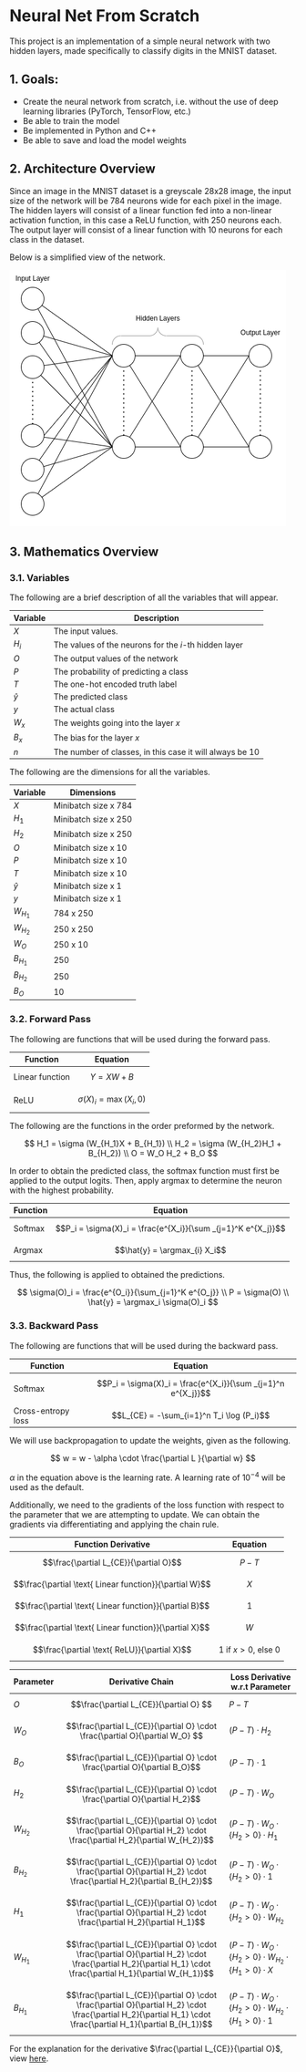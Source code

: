 # Neural Net From Scratch

This project is an implementation of a simple neural network with two hidden layers, made specifically to classify digits in the MNIST dataset.

## 1. Goals:

- Create the neural network from scratch, i.e. without the use of deep learning libraries (PyTorch, TensorFlow, etc.)
- Be able to train the model
- Be implemented in Python and C++
- Be able to save and load the model weights

## 2. Architecture Overview

Since an image in the MNIST dataset is a greyscale 28x28 image, the input size of the network will be 784 neurons wide for each pixel in the image. The hidden layers will consist of a linear function fed into a non-linear activation function, in this case a ReLU function, with 250 neurons each. The output layer will consist of a linear function with 10 neurons for each class in the dataset.

Below is a simplified view of the network.

![Neural network architecture](Resources/Neural%20Net.png)

## 3. Mathematics Overview

### 3.1. Variables

The following are a brief description of all the variables that will appear.

| Variable  | Description                                              |
| --------- | -------------------------------------------------------- |
| $X$       | The input values.                                        |
| $H_i$     | The values of the neurons for the $i$-th hidden layer    |
| $O$       | The output values of the network                         |
| $P$       | The probability of predicting a class                    |
| $T$       | The one-hot encoded truth label                          |
| $\hat{y}$ | The predicted class                                      |
| $y$       | The actual class                                         |
| $W_x$     | The weights going into the layer $x$                     |
| $B_x$     | The bias for the layer $x$                               |
| $n$       | The number of classes, in this case it will always be 10 |

The following are the dimensions for all the variables.

| Variable  | Dimensions             |
| --------- | ---------------------- |
| $X$       | Minibatch size x $784$ |
| $H_1$     | Minibatch size x $250$ |
| $H_2$     | Minibatch size x $250$ |
| $O$       | Minibatch size x $10$  |
| $P$       | Minibatch size x $10$  |
| $T$       | Minibatch size x $10$  |
| $\hat{y}$ | Minibatch size x $1$   |
| $y$       | Minibatch size x $1$   |
| $W_{H_1}$ | $784$ x $250$          |
| $W_{H_2}$ | $250$ x $250$          |
| $W_{O}$   | $250$ x $10$           |
| $B_{H_1}$ | $250$                  |
| $B_{H_2}$ | $250$                  |
| $B_{O}$   | $10$                   |

### 3.2. Forward Pass

The following are functions that will be used during the forward pass.

| Function        | Equation                        |
| --------------- | ------------------------------- |
| Linear function | $$Y = XW + B $$                 |
| ReLU            | $$\sigma(X)_i = \max (X_i, 0)$$ |

The following are the functions in the order preformed by the network.

$$
    H_1 = \sigma (W_{H_1}X + B_{H_1}) \\
    H_2 = \sigma (W_{H_2}H_1 + B_{H_2}) \\
    O = W_O H_2 + B_O
$$

In order to obtain the predicted class, the softmax function must first be applied to the output logits. Then, apply argmax to determine the neuron with the highest probability.

| Function | Equation                                                      |
| -------- | ------------------------------------------------------------- |
| Softmax  | $$P_i = \sigma(X)_i = \frac{e^{X_i}}{\sum _{j=1}^K e^{X_j}}$$ |
| Argmax   | $$\hat{y} = \argmax_{i} X_i$$                                 |

Thus, the following is applied to obtained the predictions.

$$
    \sigma(O)_i = \frac{e^{O_i}}{\sum_{j=1}^K e^{O_j}} \\
    P = \sigma(O) \\
    \hat{y} = \argmax_i \sigma(O)_i
$$

### 3.3. Backward Pass

The following are functions that will be used during the backward pass.

| Function           | Equation                                                      |
| ------------------ | ------------------------------------------------------------- |
| Softmax            | $$P_i = \sigma(X)_i = \frac{e^{X_i}}{\sum _{j=1}^n e^{X_j}}$$ |
| Cross-entropy loss | $$L_{CE} = -\sum_{i=1}^n T_i \log (P_i)$$                     |

We will use backpropagation to update the weights, given as the following.

$$
    w = w - \alpha \cdot \frac{\partial L }{\partial w}
$$

$\alpha$ in the equation above is the learning rate. A learning rate of $10^{-4}$ will be used as the default.

Additionally, we need to the gradients of the loss function with respect to the parameter that we are attempting to update. We can obtain the gradients via differentiating and applying the chain rule.

| Function Derivative                                     | Equation                                 |
| ------------------------------------------------------- | ---------------------------------------- |
| $$\frac{\partial L_{CE}}{\partial O}$$                  | $$P - T$$                                |
| $$\frac{\partial \text{ Linear function}}{\partial W}$$ | $$X$$                                    |
| $$\frac{\partial \text{ Linear function}}{\partial B}$$ | $$1$$                                    |
| $$\frac{\partial \text{ Linear function}}{\partial X}$$ | $$W$$                                    |
| $$\frac{\partial \text{ ReLU}}{\partial X}$$            | $$1 \text{ if } x > 0 \text{, else } 0$$ |

| Parameter | Derivative Chain                                                                                                                                                 | Loss Derivative w.r.t Parameter                                               |
| --------- | ---------------------------------------------------------------------------------------------------------------------------------------------------------------- | ----------------------------------------------------------------------------- |
| $O$       | $$\frac{\partial L_{CE}}{\partial O} $$                                                                                                                          | $P - T$                                                                       |
| $W_O$     | $$\frac{\partial L_{CE}}{\partial O} \cdot \frac{\partial O}{\partial W_O} $$                                                                                    | $(P - T) \cdot H_2$                                                           |
| $B_O$     | $$\frac{\partial L_{CE}}{\partial O} \cdot \frac{\partial O}{\partial B_O}$$                                                                                     | $(P - T) \cdot 1$                                                             |
| $H_2$     | $$\frac{\partial L_{CE}}{\partial O} \cdot \frac{\partial O}{\partial H_2}$$                                                                                     | $(P - T) \cdot W_O$                                                           |
| $W_{H_2}$ | $$\frac{\partial L_{CE}}{\partial O} \cdot \frac{\partial O}{\partial H_2} \cdot \frac{\partial H_2}{\partial W_{H_2}}$$                                         | $(P - T) \cdot W_O \cdot \{H_2 > 0\} \cdot H_1$                               |
| $B_{H_2}$ | $$\frac{\partial L_{CE}}{\partial O} \cdot \frac{\partial O}{\partial H_2} \cdot \frac{\partial H_2}{\partial B_{H_2}}$$                                         | $(P - T) \cdot W_O \cdot \{H_2 > 0\} \cdot 1$                                 |
| $H_1$     | $$\frac{\partial L_{CE}}{\partial O} \cdot \frac{\partial O}{\partial H_2} \cdot \frac{\partial H_2}{\partial H_1}$$                                             | $(P - T) \cdot W_O \cdot \{H_2 > 0\} \cdot W_{H_2}$                           |
| $W_{H_1}$ | $$\frac{\partial L_{CE}}{\partial O} \cdot \frac{\partial O}{\partial H_2} \cdot \frac{\partial H_2}{\partial H_1} \cdot \frac{\partial H_1}{\partial W_{H_1}}$$ | $(P - T) \cdot W_O \cdot \{H_2 > 0\} \cdot W_{H_2} \cdot \{H_1 > 0\} \cdot X$ |
| $B_{H_1}$ | $$\frac{\partial L_{CE}}{\partial O} \cdot \frac{\partial O}{\partial H_2} \cdot \frac{\partial H_2}{\partial H_1} \cdot \frac{\partial H_1}{\partial B_{H_1}}$$ | $(P - T) \cdot W_O \cdot \{H_2 > 0\} \cdot W_{H_2} \cdot \{H_1 > 0\} \cdot 1$ |

For the explanation for the derivative $\frac{\partial L_{CE}}{\partial O}$, view [here](https://towardsdatascience.com/derivative-of-the-softmax-function-and-the-categorical-cross-entropy-loss-ffceefc081d1).

